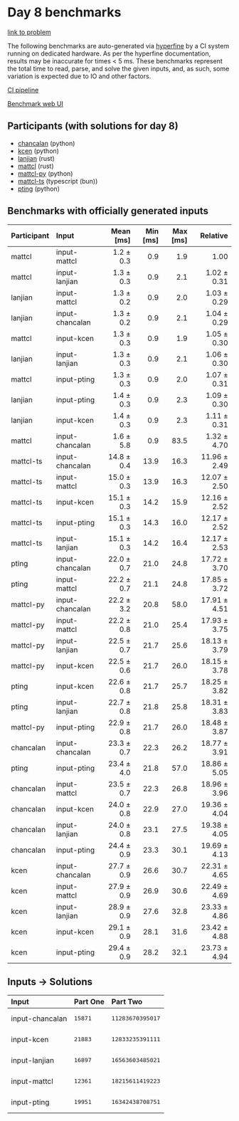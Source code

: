 # Day 8 benchmarks

[link to problem](https://adventofcode.com/2023/day/8)

The following benchmarks are auto-generated via
[hyperfine](https://github.com/sharkdp/hyperfine) by a CI system running on
dedicated hardware. As per the hyperfine documentation, results may be
inaccurate for times < 5 ms. These benchmarks represent the total time to read,
parse, and solve the given inputs, and, as such, some variation is expected due
to IO and other factors.

[CI pipeline](http://ci.papercode.net:8080/teams/main/pipelines/aoc2023)

[Benchmark web UI](https://aoc.ancalagon.black)


## Participants (with solutions for day 8)

- [chancalan](https://github.com/chancalan/aoc2023) (python)
- [kcen](https://github.com/kcen/aoc2023) (python)
- [lanjian](https://github.com/lanjian/aoc-2023) (rust)
- [mattcl](https://github.com/mattcl/aoc2023) (rust)
- [mattcl-py](https://github.com/mattcl/aoc2023-py) (python)
- [mattcl-ts](https://github.com/mattcl/aoc2023-js) (typescript (bun))
- [pting](https://github.com/pting/aoc2023) (python)


## Benchmarks with officially generated inputs

| Participant | Input | Mean [ms] | Min [ms] | Max [ms] | Relative |
|:---|:---|---:|---:|---:|---:|
| mattcl | input-mattcl | 1.2 ± 0.3 | 0.9 | 1.9 | 1.00 |
| mattcl | input-lanjian | 1.3 ± 0.3 | 0.9 | 2.1 | 1.02 ± 0.31 |
| lanjian | input-mattcl | 1.3 ± 0.2 | 0.9 | 2.0 | 1.03 ± 0.29 |
| lanjian | input-chancalan | 1.3 ± 0.2 | 0.9 | 2.1 | 1.04 ± 0.29 |
| mattcl | input-kcen | 1.3 ± 0.3 | 0.9 | 1.9 | 1.05 ± 0.30 |
| lanjian | input-lanjian | 1.3 ± 0.3 | 0.9 | 2.1 | 1.06 ± 0.30 |
| mattcl | input-pting | 1.3 ± 0.3 | 0.9 | 2.0 | 1.07 ± 0.31 |
| lanjian | input-pting | 1.4 ± 0.3 | 0.9 | 2.3 | 1.09 ± 0.30 |
| lanjian | input-kcen | 1.4 ± 0.3 | 0.9 | 2.3 | 1.11 ± 0.31 |
| mattcl | input-chancalan | 1.6 ± 5.8 | 0.9 | 83.5 | 1.32 ± 4.70 |
| mattcl-ts | input-chancalan | 14.8 ± 0.4 | 13.9 | 16.3 | 11.96 ± 2.49 |
| mattcl-ts | input-mattcl | 15.0 ± 0.3 | 13.9 | 16.3 | 12.07 ± 2.50 |
| mattcl-ts | input-kcen | 15.1 ± 0.3 | 14.2 | 15.9 | 12.16 ± 2.52 |
| mattcl-ts | input-pting | 15.1 ± 0.3 | 14.3 | 16.0 | 12.17 ± 2.52 |
| mattcl-ts | input-lanjian | 15.1 ± 0.3 | 14.2 | 16.4 | 12.17 ± 2.53 |
| pting | input-chancalan | 22.0 ± 0.7 | 21.0 | 24.8 | 17.72 ± 3.70 |
| pting | input-mattcl | 22.2 ± 0.7 | 21.1 | 24.8 | 17.85 ± 3.72 |
| mattcl-py | input-chancalan | 22.2 ± 3.2 | 20.8 | 58.0 | 17.91 ± 4.51 |
| mattcl-py | input-mattcl | 22.2 ± 0.8 | 21.0 | 25.4 | 17.93 ± 3.75 |
| mattcl-py | input-lanjian | 22.5 ± 0.7 | 21.7 | 25.6 | 18.13 ± 3.79 |
| mattcl-py | input-kcen | 22.5 ± 0.6 | 21.7 | 26.0 | 18.15 ± 3.78 |
| pting | input-kcen | 22.6 ± 0.8 | 21.7 | 25.7 | 18.25 ± 3.82 |
| pting | input-lanjian | 22.7 ± 0.8 | 21.8 | 25.8 | 18.31 ± 3.83 |
| mattcl-py | input-pting | 22.9 ± 0.8 | 21.7 | 26.0 | 18.48 ± 3.87 |
| chancalan | input-chancalan | 23.3 ± 0.7 | 22.3 | 26.2 | 18.77 ± 3.91 |
| pting | input-pting | 23.4 ± 4.0 | 21.8 | 57.0 | 18.86 ± 5.05 |
| chancalan | input-mattcl | 23.5 ± 0.7 | 22.3 | 26.8 | 18.96 ± 3.96 |
| chancalan | input-kcen | 24.0 ± 0.8 | 22.9 | 27.0 | 19.36 ± 4.04 |
| chancalan | input-lanjian | 24.0 ± 0.8 | 23.1 | 27.5 | 19.38 ± 4.05 |
| chancalan | input-pting | 24.4 ± 0.9 | 23.3 | 30.1 | 19.69 ± 4.13 |
| kcen | input-chancalan | 27.7 ± 0.9 | 26.6 | 30.7 | 22.31 ± 4.65 |
| kcen | input-mattcl | 27.9 ± 0.9 | 26.9 | 30.6 | 22.49 ± 4.69 |
| kcen | input-lanjian | 28.9 ± 0.9 | 27.6 | 32.8 | 23.33 ± 4.86 |
| kcen | input-kcen | 29.1 ± 0.9 | 28.1 | 31.6 | 23.42 ± 4.88 |
| kcen | input-pting | 29.4 ± 0.9 | 28.2 | 32.1 | 23.73 ± 4.94 |


## Inputs -> Solutions

| Input | Part One | Part Two |
|:---|:---|:---|
|input-chancalan|<pre>15871</pre>|<pre>11283670395017</pre>|
|input-kcen|<pre>21883</pre>|<pre>12833235391111</pre>|
|input-lanjian|<pre>16897</pre>|<pre>16563603485021</pre>|
|input-mattcl|<pre>12361</pre>|<pre>18215611419223</pre>|
|input-pting|<pre>19951</pre>|<pre>16342438708751</pre>|